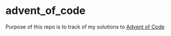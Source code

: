 # advent_of_code
Purpose of this repo is to track of my solutions to [Advent of Code](https://adventofcode.com/)
